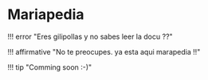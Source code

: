 # Mariapedia

!!! error "Eres gilipollas y no sabes leer la docu ??"


!!! affirmative "No te preocupes. ya esta aqui marapedia !!"

!!! tip "Comming soon :-)"
